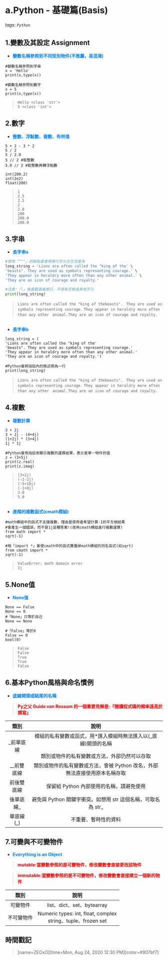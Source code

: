 # a.Python - 基礎篇(Basis)

###### tags: `Python`

## 1.變數及其設定 Assignment

* <font color="#0080FF">**變數名稱參照到不同型別物件(不推薦，易混淆)**</font>

```python=+
#變數名稱參照到字串
x = 'Hello'
print(x,type(x))

#變數名稱參照到數字
x = 5
print(x,type(x))
```

> ```Hello <class 'str'>```</br>
> ```5 <class 'int'>```

## 2.數字

* <font color="#0080FF">**整數、浮點數、複數、布林值**</font>

```python=+
5 + 2 - 3 * 2
5 / 2
5 / 2.0
5 // 2 #取整數
5.0 // 2 #取整數再轉浮點數

int(200.2)
int(2e2)
float(200)
```

> ```1```</br>
> ```2.5```</br>
> ```2.5```</br>
> ```2```</br>
> ```2.0```</br>
> ```200```</br>
> ```200.0```</br>
> ```200.0```</br>

## 3.字串

* <font color="#0080FF">**長字串a**</font>

```python
#使用「"""」的缺點是會將換行字元也包含進來
long_string = 'Lions are often called the "king of the' \
'beasts". They are used as symbols representing courage.' \
'They appear in heraldry more often than any other animal.' \
'They are an icon of courage and royalty.'

#注意:「\」後面要直接換行，不得有空格或其他字元
print(long_string)
```

> ```Lions are often called the "king of thebeasts". ``` 
> ```They are used as symbols representing courage.```
> ```They appear in heraldry more often than any other ```
> ```animal.They are an icon of courage and royalty.```
##
* <font color="#0080FF">**長字串b**</font>

```python=+
long_string = (
'Lions are often called the "king of the' 
'beasts". They are used as symbols representing courage.' 
'They appear in heraldry more often than any other animal.' 
'They are an icon of courage and royalty.')

#Python會將括弧內的敘述視為一行
print(long_string)
```

> ```Lions are often called the "king of thebeasts". ``` 
> ```They are used as symbols representing courage.```
> ```They appear in heraldry more often than any other ```
> ```animal.They are an icon of courage and royalty.```

## 4.複數

* <font color="#0080FF">**複數計算**</font>

```python=+
3 + 2j
3 + 2j - (4+4j)
(1+2j) * (3+4j)
1j * 1j

#Python會用括弧來顯示複數的運算結果，表示是單一物件的值
z = (3+5j)
print(z.real)
print(z.imag)
```

> ```(3+2j)```</br>
> ```(-1-2j)```</br>
> ```(-5+10j)```</br>
> ```(-1+0j)```</br>
> ```3.0```</br>
> ```5.0```</br>
##
* <font color="#0080FF">**進階的複數函式(cmath模組)**</font>

```python=+
#math模組中的函式不支援複數，理由是使用者希望計算-1的平方根結果
#會產生一個錯誤，而不是1j這種答案!(改用cmath模組進行複數運算)
from math import *
sqrt(-1)

#用「import *」會使cmath中的函式覆蓋掉math模組的同名函式(如sqrt)
from cmath import *
sqrt(-1)
```

> ```ValueError: math domain error```</br>
> ```1j```</br>

## 5.None值

* <font color="#0080FF">**None值**</font>

```python=+
None == False
None == 0
#「None」只等於自己
None == None

#「False」等於0
False == 0
bool(0)
```

> ```False```</br>
> ```False```</br>
> ```True```</br>
> ```True```</br>
> ```False```</br>

## 6.基本Python風格與命名慣例

* <font color="#0080FF">**底線開頭或結尾的名稱**</font>

> <font color="#EA0000">**Py之父 Guido van Rossum 的一個重要見解是:『閱讀程式碼的頻率遠高於撰寫』**</font>

| 類別 | 說明 |
| :------: | :-----------: |
| _前單底線   | 模組的私有變數或函式，用*匯入模組時無法匯入以(_底線)開頭的名稱</p>類別或物件的私有變數或方法，外部仍然可以存取|
| __前雙底線 | 類別或物件的私有變數或方法，會被 Python 改名，外部無法直接使用原本名稱存取 |
| 前後雙底線  | 保留給 Python 內部使用的名稱，請避免使用 |
| 後單底線_  | 避免與 Python 關鍵字衝突。如想用 str 這個名稱，可取名為 str_ |
| 單底線(_)  | 不重要、暫時性的資料 |

## 7.可變與不可變物件

* <font color="#0080FF">**Everything is an Object**</font>

> <font color="#EA0000">**mutable:當變數參照的是可變物件，修改變數會直接更改該物件**</font>

> <font color="#EA0000">**immutable:當變數參照的是不可變物件，修改變數會直接建立一個新的物件**</font>

| 類別 | 說明 |
| :------: | :-----------: |
| 可變物件   | list、dict、set、bytearray|
| 不可變物件 | Numeric types: int, float, complex </br>string、tuple、frozen set|

## 時間戳記

> [name=ZEOxO][time=Mon, Aug 24, 2020 12:30 PM][color=#907bf7]